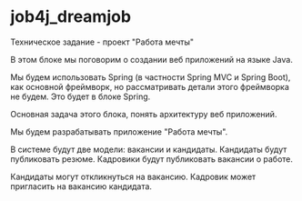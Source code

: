 # job4j_dreamjob

Техническое задание - проект "Работа мечты"

В этом блоке мы поговорим о создании веб приложений на языке Java.

Мы будем использовать Spring (в частности Spring MVC и Spring Boot), как основной фреймворк, но рассматривать детали этого фреймворка не будем. Это будет в блоке Spring.

Основная задача этого блока, понять архитектуру веб приложений.

Мы будем разрабатывать приложение "Работа мечты".

В системе будут две модели: вакансии и кандидаты. Кандидаты будут публиковать резюме. Кадровики будут публиковать вакансии о работе.

Кандидаты могут откликнуться на вакансию. Кадровик может пригласить на вакансию кандидата.